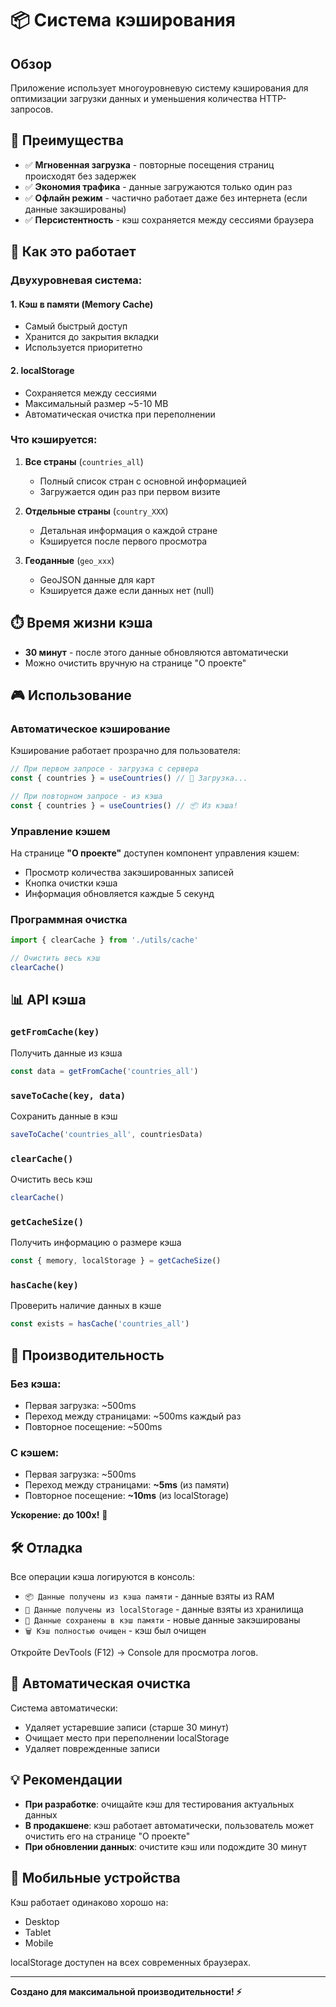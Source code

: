 # 📦 Система кэширования

## Обзор

Приложение использует многоуровневую систему кэширования для оптимизации загрузки данных и уменьшения количества HTTP-запросов.

## 🎯 Преимущества

- ✅ **Мгновенная загрузка** - повторные посещения страниц происходят без задержек
- ✅ **Экономия трафика** - данные загружаются только один раз
- ✅ **Офлайн режим** - частично работает даже без интернета (если данные закэшированы)
- ✅ **Персистентность** - кэш сохраняется между сессиями браузера

## 🔧 Как это работает

### Двухуровневая система:

#### 1. **Кэш в памяти (Memory Cache)**
- Самый быстрый доступ
- Хранится до закрытия вкладки
- Используется приоритетно

#### 2. **localStorage**
- Сохраняется между сессиями
- Максимальный размер ~5-10 MB
- Автоматическая очистка при переполнении

### Что кэшируется:

1. **Все страны** (`countries_all`)
   - Полный список стран с основной информацией
   - Загружается один раз при первом визите

2. **Отдельные страны** (`country_XXX`)
   - Детальная информация о каждой стране
   - Кэшируется после первого просмотра

3. **Геоданные** (`geo_xxx`)
   - GeoJSON данные для карт
   - Кэшируется даже если данных нет (null)

## ⏱️ Время жизни кэша

- **30 минут** - после этого данные обновляются автоматически
- Можно очистить вручную на странице "О проекте"

## 🎮 Использование

### Автоматическое кэширование

Кэширование работает прозрачно для пользователя:

```javascript
// При первом запросе - загрузка с сервера
const { countries } = useCountries() // 📡 Загрузка...

// При повторном запросе - из кэша
const { countries } = useCountries() // 📦 Из кэша!
```

### Управление кэшем

На странице **"О проекте"** доступен компонент управления кэшем:
- Просмотр количества закэшированных записей
- Кнопка очистки кэша
- Информация обновляется каждые 5 секунд

### Программная очистка

```javascript
import { clearCache } from './utils/cache'

// Очистить весь кэш
clearCache()
```

## 📊 API кэша

### `getFromCache(key)`
Получить данные из кэша
```javascript
const data = getFromCache('countries_all')
```

### `saveToCache(key, data)`
Сохранить данные в кэш
```javascript
saveToCache('countries_all', countriesData)
```

### `clearCache()`
Очистить весь кэш
```javascript
clearCache()
```

### `getCacheSize()`
Получить информацию о размере кэша
```javascript
const { memory, localStorage } = getCacheSize()
```

### `hasCache(key)`
Проверить наличие данных в кэше
```javascript
const exists = hasCache('countries_all')
```

## 🚀 Производительность

### Без кэша:
- Первая загрузка: ~500ms
- Переход между страницами: ~500ms каждый раз
- Повторное посещение: ~500ms

### С кэшем:
- Первая загрузка: ~500ms
- Переход между страницами: **~5ms** (из памяти)
- Повторное посещение: **~10ms** (из localStorage)

**Ускорение: до 100x!** 🚀

## 🛠 Отладка

Все операции кэша логируются в консоль:

- `📦 Данные получены из кэша памяти` - данные взяты из RAM
- `💾 Данные получены из localStorage` - данные взяты из хранилища
- `💾 Данные сохранены в кэш памяти` - новые данные закэшированы
- `🗑️ Кэш полностью очищен` - кэш был очищен

Откройте DevTools (F12) → Console для просмотра логов.

## 🔄 Автоматическая очистка

Система автоматически:
- Удаляет устаревшие записи (старше 30 минут)
- Очищает место при переполнении localStorage
- Удаляет поврежденные записи

## 💡 Рекомендации

- **При разработке**: очищайте кэш для тестирования актуальных данных
- **В продакшене**: кэш работает автоматически, пользователь может очистить его на странице "О проекте"
- **При обновлении данных**: очистите кэш или подождите 30 минут

## 📱 Мобильные устройства

Кэш работает одинаково хорошо на:
- Desktop
- Tablet  
- Mobile

localStorage доступен на всех современных браузерах.

---

**Создано для максимальной производительности! ⚡**

